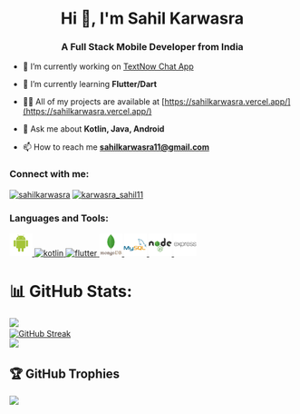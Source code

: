 <h1 align="center">Hi 👋, I'm Sahil Karwasra</h1>
<h3 align="center">A Full Stack Mobile Developer from India</h3>

- 🔭 I’m currently working on [TextNow Chat App](https://github.com/SahilKarwasra/TextNowJetpackCompose)

- 🌱 I’m currently learning **Flutter/Dart**

- 👨‍💻 All of my projects are available at [https://sahilkarwasra.vercel.app/](https://sahilkarwasra.vercel.app/)

- 💬 Ask me about **Kotlin, Java, Android**

- 📫 How to reach me **sahilkarwasra11@gmail.com**

<h3 align="left">Connect with me:</h3>
<p align="left">
<a href="https://linkedin.com/in/sahilkarwasra" target="blank"><img align="center" src="https://raw.githubusercontent.com/rahuldkjain/github-profile-readme-generator/master/src/images/icons/Social/linked-in-alt.svg" alt="sahilkarwasra" height="30" width="40" /></a>
<a href="https://instagram.com/karwasra_sahil11" target="blank"><img align="center" src="https://raw.githubusercontent.com/rahuldkjain/github-profile-readme-generator/master/src/images/icons/Social/instagram.svg" alt="karwasra_sahil11" height="30" width="40" /></a>
</p>

<h3 align="left">Languages and Tools:</h3>
<p align="left"> <a href="https://developer.android.com" target="_blank" rel="noreferrer"> <img src="https://raw.githubusercontent.com/devicons/devicon/master/icons/android/android-original-wordmark.svg" alt="android" width="40" height="40"/> </a>  <a href="https://kotlinlang.org" target="_blank" rel="noreferrer"> <img src="https://www.vectorlogo.zone/logos/kotlinlang/kotlinlang-icon.svg" alt="kotlin" width="40" height="40"/> </a><a href="https://flutter.dev" target="_blank" rel="noreferrer"> <img src="https://www.vectorlogo.zone/logos/flutterio/flutterio-icon.svg" alt="flutter" width="40" height="40"/> </a> <a href="https://www.mongodb.com/" target="_blank" rel="noreferrer"> <img src="https://raw.githubusercontent.com/devicons/devicon/master/icons/mongodb/mongodb-original-wordmark.svg" alt="mongodb" width="40" height="40"/> </a> <a href="https://www.mysql.com/" target="_blank" rel="noreferrer"> <img src="https://raw.githubusercontent.com/devicons/devicon/master/icons/mysql/mysql-original-wordmark.svg" alt="mysql" width="40" height="40"/> </a> <a href="https://nodejs.org" target="_blank" rel="noreferrer"> <img src="https://raw.githubusercontent.com/devicons/devicon/master/icons/nodejs/nodejs-original-wordmark.svg" alt="nodejs" width="40" height="40"/> </a><a href="https://expressjs.com" target="_blank" rel="noreferrer"> <img src="https://raw.githubusercontent.com/devicons/devicon/master/icons/express/express-original-wordmark.svg" alt="express" width="40" height="40"/> </a>  </p>


# 📊 GitHub Stats:
![](https://github-readme-stats.vercel.app/api?username=sahilkarwasra&theme=radical&hide_border=false&include_all_commits=true&count_private=true)<br/>
[![GitHub Streak](https://github-readme-streak-stats-azure-delta.vercel.app?user=SahilKarwasra&theme=radical)](https://git.io/streak-stats) <br/>
![](https://github-readme-stats.vercel.app/api/top-langs/?username=sahilkarwasra&theme=radical&hide_border=false&include_all_commits=true&count_private=true&layout=compact)

## 🏆 GitHub Trophies
![](https://github-profile-trophy.vercel.app/?username=sahilkarwasra&theme=radical&no-frame=false&no-bg=false&margin-w=4)
